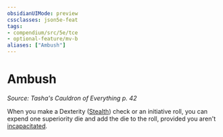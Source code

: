 ```yaml
---
obsidianUIMode: preview
cssclasses: json5e-feat
tags:
- compendium/src/5e/tce
- optional-feature/mv-b
aliases: ["Ambush"]
---
```

# Ambush
*Source: Tasha's Cauldron of Everything p. 42*  

When you make a Dexterity ([Stealth](2-Mechanics/CLI/rules/skills.md#Stealth)) check or an initiative roll, you can expend one superiority die and add the die to the roll, provided you aren't [incapacitated](2-Mechanics/CLI/rules/conditions.md#incapacitated).